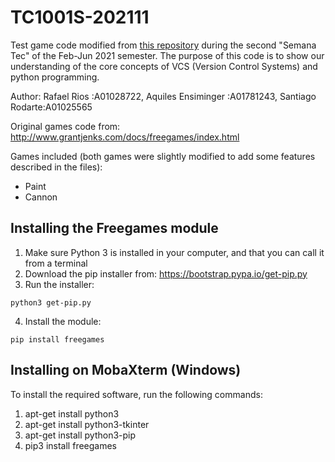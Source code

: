 # TC1001S-202111
Test game code modified from [this repository](https://github.com/gilecheverria/TC1001S-202111) during the second "Semana Tec" of the Feb-Jun 2021 semester.
The purpose of this code is to show our understanding of the core concepts of VCS (Version Control Systems) and python programming.

Author: Rafael Rios :A01028722, Aquiles Ensiminger :A01781243, Santiago Rodarte:A01025565

Original games code from: http://www.grantjenks.com/docs/freegames/index.html 

Games included (both games were slightly modified to add some features described in the files):
- Paint
- Cannon

## Installing the Freegames module

1. Make sure Python 3 is installed in your computer, and that you can call it from a terminal
2. Download the pip installer from: https://bootstrap.pypa.io/get-pip.py
3. Run the installer:
```
python3 get-pip.py
```
4. Install the module:
```
pip install freegames
```

## Installing on MobaXterm (Windows)

To install the required software, run the following commands:

1. apt-get install python3
2. apt-get install python3-tkinter
3. apt-get install python3-pip
4. pip3 install freegames

